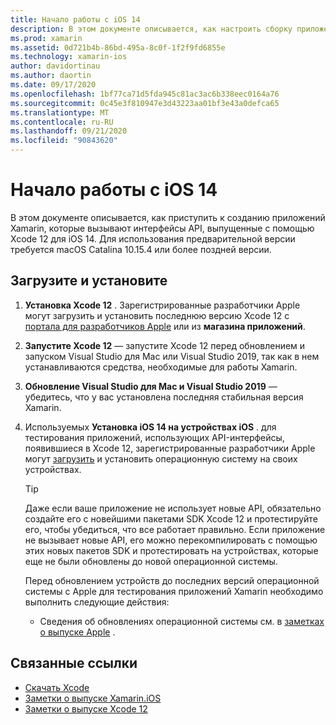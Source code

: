 ```yaml
---
title: Начало работы с iOS 14
description: В этом документе описывается, как настроить сборку приложений iOS 14 с помощью Xamarin. В нем описано, как загрузить Xcode 12 и обновить Visual Studio для Mac.
ms.prod: xamarin
ms.assetid: 0d721b4b-86bd-495a-8c0f-1f2f9fd6855e
ms.technology: xamarin-ios
author: davidortinau
ms.author: daortin
ms.date: 09/17/2020
ms.openlocfilehash: 1bf77ca71d5fda945c81ac3ac6b338eec0164a76
ms.sourcegitcommit: 0c45e3f810947e3d43223aa01bf3e43a0defca65
ms.translationtype: MT
ms.contentlocale: ru-RU
ms.lasthandoff: 09/21/2020
ms.locfileid: "90843620"
---
```

# <a name="get-started-with-ios-14"></a>Начало работы с iOS 14

В этом документе описывается, как приступить к созданию приложений Xamarin, которые вызывают интерфейсы API, выпущенные с помощью Xcode 12 для iOS 14. Для использования предварительной версии требуется macOS Catalina 10.15.4 или более поздней версии.

## <a name="download-and-install"></a>Загрузите и установите

1. **Установка Xcode 12** . Зарегистрированные разработчики Apple могут загрузить и установить последнюю версию Xcode 12 с [портала для разработчиков Apple](https://developer.apple.com/download/) или из **магазина приложений**.

2. **Запустите Xcode 12** — запустите Xcode 12 перед обновлением и запуском Visual Studio для Mac или Visual Studio 2019, так как в нем устанавливаются средства, необходимые для работы Xamarin.

3. **Обновление Visual Studio для Mac и Visual Studio 2019** — убедитесь, что у вас установлена последняя стабильная версия Xamarin.

4. Используемых **Установка iOS 14 на устройствах iOS** . для тестирования приложений, использующих API-интерфейсы, появившиеся в Xcode 12, зарегистрированные разработчики Apple могут [загрузить](https://developer.apple.com/download) и установить операционную систему на своих устройствах. 

   > [!TIP]
   > Даже если ваше приложение не использует новые API, обязательно создайте его с новейшими пакетами SDK Xcode 12 и протестируйте его, чтобы убедиться, что все работает правильно. Если приложение не вызывает новые API, его можно перекомпилировать с помощью этих новых пакетов SDK и протестировать на устройствах, которые еще не были обновлены до новой операционной системы.
   >
   > Перед обновлением устройств до последних версий операционной системы с Apple для тестирования приложений Xamarin необходимо выполнить следующие действия:
   >
   > - Сведения об обновлениях операционной системы см. в [заметках о выпуске Apple](https://developer.apple.com/download/) .

## <a name="related-links"></a>Связанные ссылки

- [Скачать Xcode](https://developer.apple.com/download/)
- [Заметки о выпуске Xamarin.iOS](/xamarin/ios/release-notes/14/14.0)
- [Заметки о выпуске Xcode 12](https://developer.apple.com/documentation/xcode-release-notes/xcode-12-release-notes)
